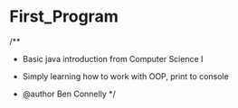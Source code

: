 # First_Program

/** 
* Basic java introduction from Computer Science I

* Simply learning how to work with OOP, print to console

* @author Ben Connelly
*/
